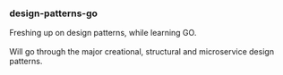 ### design-patterns-go
Freshing up on design patterns, while learning GO.<br><br>
Will go through the major creational, structural and microservice design patterns. 
